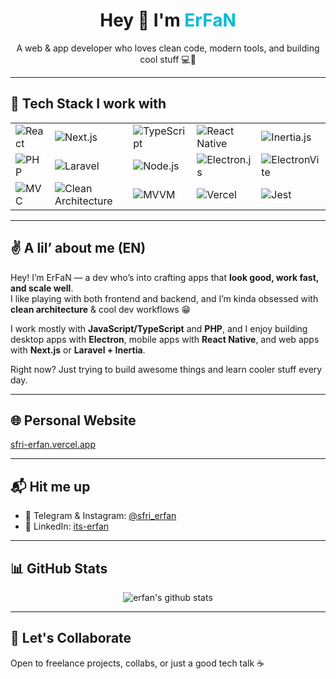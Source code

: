 <h1 align="center">Hey 👋 I'm <span style="color:#00bcd4;">ErFaN</span></h1>
<p align="center">
  A web & app developer who loves clean code, modern tools, and building cool stuff 💻🚀
</p>


---

## 🧠 Tech Stack I work with

<table>
  <tr>
    <td><img src="https://img.shields.io/badge/React-20232A?style=for-the-badge&logo=react&logoColor=61DAFB" alt="React" /></td>
    <td><img src="https://img.shields.io/badge/Next.js-000000?style=for-the-badge&logo=nextdotjs&logoColor=white" alt="Next.js" /></td>
    <td><img src="https://img.shields.io/badge/TypeScript-3178C6?style=for-the-badge&logo=typescript&logoColor=white" alt="TypeScript" /></td>
    <td><img src="https://img.shields.io/badge/React_Native-20232A?style=for-the-badge&logo=react&logoColor=61DAFB" alt="React Native" /></td>
    <td><img src="https://img.shields.io/badge/Inertia.js-000000?style=for-the-badge&logo=javascript&logoColor=white" alt="Inertia.js" /></td>
  </tr>
  <tr>
    <td><img src="https://img.shields.io/badge/PHP-777BB4?style=for-the-badge&logo=php&logoColor=white" alt="PHP" /></td>
    <td><img src="https://img.shields.io/badge/Laravel-FF2D20?style=for-the-badge&logo=laravel&logoColor=white" alt="Laravel" /></td>
    <td><img src="https://img.shields.io/badge/Node.js-339933?style=for-the-badge&logo=node.js&logoColor=white" alt="Node.js" /></td>
    <td><img src="https://img.shields.io/badge/Electron-47848F?style=for-the-badge&logo=electron&logoColor=white" alt="Electron.js" /></td>
    <td><img src="https://img.shields.io/badge/ElectronVite-1E40AF?style=for-the-badge&logo=vite&logoColor=white" alt="ElectronVite" /></td>
  </tr>
  <tr>
    <td><img src="https://img.shields.io/badge/MVC-007ACC?style=for-the-badge" alt="MVC" /></td>
    <td><img src="https://img.shields.io/badge/Clean_Architecture-00BFFF?style=for-the-badge" alt="Clean Architecture" /></td>
    <td><img src="https://img.shields.io/badge/MVVM-FF69B4?style=for-the-badge" alt="MVVM" /></td>
    <td><img src="https://img.shields.io/badge/Vercel-000000?style=for-the-badge&logo=vercel&logoColor=white" alt="Vercel" /></td>
    <td><img src="https://img.shields.io/badge/Jest-C21325?style=for-the-badge&logo=jest&logoColor=white" alt="Jest" /></td>
  </tr>
</table>

---

## ✌️ A lil’ about me (EN)

Hey! I’m ErFaN — a dev who’s into crafting apps that **look good, work fast, and scale well**.  
I like playing with both frontend and backend, and I’m kinda obsessed with **clean architecture** & cool dev workflows 😁  

I work mostly with **JavaScript/TypeScript** and **PHP**, and I enjoy building desktop apps with **Electron**, mobile apps with **React Native**, and web apps with **Next.js** or **Laravel + Inertia**.

Right now? Just trying to build awesome things and learn cooler stuff every day.

---

## 🌐 Personal Website

[sfri-erfan.vercel.app](https://sfri-erfan.vercel.app)

---

## 📬 Hit me up

- 🔹 Telegram & Instagram: [@sfri_erfan](https://t.me/sfri_erfan)  
- 🔹 LinkedIn: [its-erfan](https://www.linkedin.com/in/its-erfan/)

---

## 📊 GitHub Stats

<p align="center">
  <img src="https://github-readme-stats.vercel.app/api?username=itsErfawn&show_icons=true&theme=tokyonight" alt="erfan's github stats" />
</p>

---

## 🤝 Let's Collaborate

Open to freelance projects, collabs, or just a good tech talk ☕
